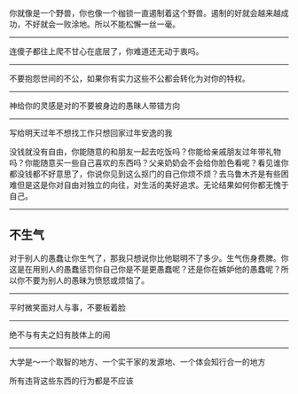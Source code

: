 你就像是一个野兽，你也像一个枷锁一直遏制着这个野兽。遏制的好就会越来越成功，不好就会一败涂地。所以不能松懈一丝一毫。
___
连傻子都往上爬不甘心在底层了，你难道还无动于衷吗。
___
不要抱怨世间的不公，如果你有实力这些不公都会转化为对你的特权。
___
神给你的灵感是对的不要被身边的愚昧人带错方向
___
写给明天过年不想找工作只想回家过年安逸的我

没钱就没有自由，你能随意的和朋友一起去吃饭吗？你能给亲戚朋友过年带礼物吗？你能随意买一些自己喜欢的东西吗？父亲奶奶会不会给你脸色看呢？看见谁你都没钱都不好意思了，你说你见到这么抠门的自己你烦不烦？去乌鲁木齐是有些困难但是这是你对自由对独立的向往，对生活的美好追求。无论结果如何你都无愧于自己。
___
## **不生气**

对于别人的愚蠢让你生气了，那我只想说你比他聪明不了多少。生气伤身费脾。你这是在用别人的愚蠢惩罚你自己你是不是更愚蠢呢？还是你在嫉妒他的愚蠢呢？所以你不要为别人的愚昧为愤怒或烦恼了。
___
平时微笑面对人与事，不要板着脸
___
绝不与有夫之妇有肢体上的闹
___
大学是～一个取智的地方、一个实干家的发源地、一个体会知行合一的地方

所有违背这些东西的行为都是不应该